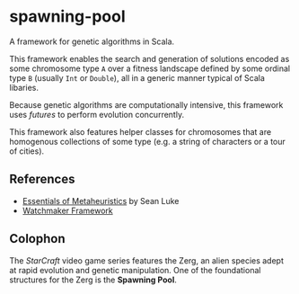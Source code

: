 spawning-pool
=============

A framework for genetic algorithms in Scala.

This framework enables the search and generation of solutions encoded as some chromosome type `A` over a fitness landscape defined by some ordinal type `B` (usually `Int` or `Double`), all in a generic manner typical of Scala libaries.

Because genetic algorithms are computationally intensive, this framework uses *futures* to perform evolution concurrently.

This framework also features helper classes for chromosomes that are homogenous collections of some type (e.g. a string of characters or a tour of cities).

References
----------
* [Essentials of Metaheuristics](http://cs.gmu.edu/~sean/book/metaheuristics/) by Sean Luke
* [Watchmaker Framework](http://watchmaker.uncommons.org/)

Colophon
--------

The *StarCraft* video game series features the Zerg, an alien species adept at rapid evolution and genetic manipulation. One of the foundational structures for the Zerg is the **Spawning Pool**.
